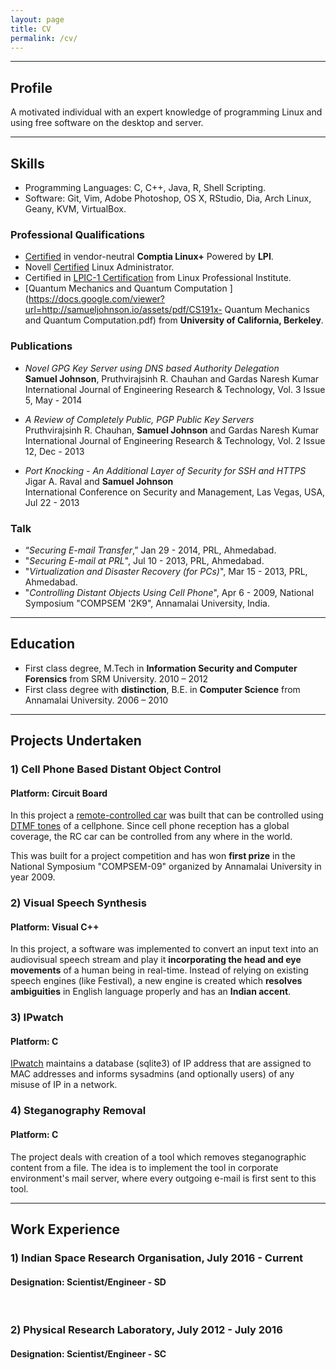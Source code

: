 ```yaml
---
layout: page
title: CV
permalink: /cv/
---
```


----

## Profile

A motivated individual with an expert knowledge of programming Linux and using
free software on the desktop and server.

----

## Skills

  * Programming Languages: C, C++, Java, R, Shell Scripting.
  * Software: Git, Vim, Adobe Photoshop, OS X, RStudio, Dia, Arch Linux, Geany, KVM, VirtualBox.

### Professional Qualifications

  * [Certified](https://www.certmetrics.com/comptia/public/verification.aspx?code=LXRG9Z8K6LFE1RV4) in vendor-neutral **Comptia Linux+** Powered by **LPI**.
  * Novell [Certified](https://docs.google.com/viewer?url=https://samueljohnson.io/assets/pdf/SamuelJohnson_NCLA_ECR.pdf) Linux Administrator.
  * Certified in [LPIC-1 Certification](/assets/img/LPIC-1.jpg) from Linux Professional Institute.
  * [Quantum Mechanics and Quantum Computation ](https://docs.google.com/viewer?url=http://samueljohnson.io/assets/pdf/CS191x- Quantum Mechanics and Quantum Computation.pdf) from **University of California, Berkeley**.

### Publications

  * *Novel GPG Key Server using DNS based Authority Delegation*
<br> **Samuel Johnson**, Pruthvirajsinh R. Chauhan and Gardas Naresh Kumar
<br> International Journal of Engineering Research & Technology, Vol. 3 Issue 5, May - 2014

  * *A Review of Completely Public, PGP Public Key Servers*
<br> Pruthvirajsinh R. Chauhan, **Samuel Johnson** and Gardas Naresh Kumar
<br> International Journal of Engineering Research & Technology, Vol. 2 Issue 12, Dec - 2013

  * *Port Knocking - An Additional Layer of Security for SSH and HTTPS*
<br> Jigar A. Raval and **Samuel Johnson**
<br> International Conference on Security and Management, Las Vegas, USA, Jul 22 - 2013

### Talk

  * “*Securing E-mail Transfer*,” Jan 29 - 2014, PRL, Ahmedabad.
  * "*Securing E-mail at PRL*", Jul 10 - 2013, PRL, Ahmedabad.
  * "*Virtualization and Disaster Recovery (for PCs)*", Mar 15 - 2013, PRL, Ahmedabad.
  * "*Controlling Distant Objects Using Cell Phone*", Apr 6 - 2009, National Symposium "COMPSEM '2K9", Annamalai University, India.

----

## Education

  * First class degree, M.Tech in **Information Security and Computer Forensics** from SRM University. 2010 – 2012
  * First class degree with **distinction**, B.E. in **Computer Science** from Annamalai University. 2006 – 2010

----

## Projects Undertaken

### 1) Cell Phone Based Distant Object Control

#### Platform: Circuit Board

In this project a [remote-controlled car](/assets/img/13032009263.jpg) was built that can be controlled
using [DTMF tones](http://en.wikipedia.org/wiki/Dual-tone_multi-frequency_signaling)
of a cellphone. Since cell phone reception has a global coverage, the RC car can be controlled from any where
in the world.

This was built for a project competition and has won **first prize** in the National Symposium "COMPSEM-09"
organized by Annamalai University in year 2009.

### 2) Visual Speech Synthesis

#### Platform: Visual C++

In this project, a software was implemented to convert an
input text into an audiovisual speech stream and play it **incorporating the
head and eye movements** of a human being in real-time. Instead of relying on
existing speech engines (like Festival), a new engine is created which
**resolves ambiguities** in English language properly and has an **Indian
accent**.

### 3) IPwatch

#### Platform: C

[IPwatch](https://github.com/samueljohnson/IPwatch/blob/master/ipwatch.c) maintains a database (sqlite3) of IP address that are assigned to MAC addresses and informs sysadmins (and optionally users) of any misuse of IP in a network.

### 4) Steganography Removal

#### Platform: C

The project deals with creation of a tool which removes steganographic content
from a file. The idea is to implement the tool in corporate environment's mail server,
where every outgoing e-mail is first sent to this tool.

----

## Work Experience

### 1) Indian Space Research Organisation, July 2016 - Current

#### Designation: Scientist/Engineer - SD

<br>

### 2) Physical Research Laboratory, July 2012 - July 2016

#### Designation: Scientist/Engineer - SC

<!-- ##### Major Projects Implemented: DNSSEC, DKIM, DMARC, SMTP-AUTH, SPF, Horde Webmail, SMTP/IMAP TLS, ownCloud, Mailman, ShareLatex, CA signed HTTP SSL with ECC and EV, Password Policy, TOTP, Vikram-100 HPC, HPC site in Drupal, Server Virtualization, ISP multihome -->
